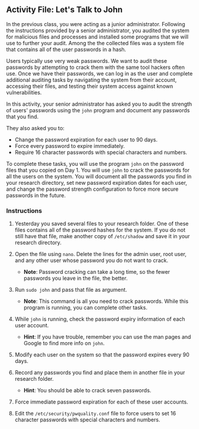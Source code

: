 ## Activity File: Let's Talk to John

In the previous class, you were acting as a junior administrator. Following the instructions provided by a senior administrator, you audited the system for malicious files and processes and installed some programs that we will use to further your audit. Among the the collected files was a system file that contains all of the user passwords in a hash.

Users typically use very weak passwords. We want to audit these passwords by attempting to crack them with the same tool hackers often use. Once we have their passwords, we can log in as the user and complete additional auditing tasks by navigating the system from their account, accessing their files, and testing their system access against known vulnerabilities.

In this activity, your senior administrator has asked you to audit the strength of users' passwords using the `john` program and document any passwords that you find.

They also asked you to:
  - Change the password expiration for each user to 90 days.
  - Force every password to expire immediately.
  - Require 16 character passwords with special characters and numbers.

To complete these tasks, you will use the program `john` on the password files that you copied on Day 1. You will use `john` to crack the passwords for all the users on the system. You will document all the passwords you find in your research directory, set new password expiration dates for each user, and change the password strength configuration to force more secure passwords in the future.

### Instructions

1. Yesterday you saved several files to your research folder. One of these files contains all of the password hashes for the system. If you do not still have that file, make another copy of `/etc/shadow` and save it in your research directory.

2. Open the file using `nano`. Delete the lines for the admin user, root user, and any other user whose password you do not want to crack.
     - **Note**: Password cracking can take a long time, so the fewer passwords you leave in the file, the better.

3. Run `sudo john` and pass that file as argument.
     - **Note**: This command is all you need to crack passwords. While this program is running, you can complete other tasks.

4. While `john` is running, check the password expiry information of each user account.
    - **Hint**: If you have trouble, remember you can use the man pages and Google to find more info on `john`.
5. Modify each user on the system so that the password expires every 90 days.

6. Record any passwords you find and place them in another file in your research folder.
   - **Hint**: You should be able to crack seven passwords.

7. Force immediate password expiration for each of these user accounts.

8. Edit the `/etc/security/pwquality.conf` file to force users to set 16 character passwords with special characters and numbers. 
